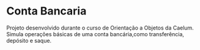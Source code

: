# Conta Bancaria

Projeto desenvolvido durante o curso de Orientação a Objetos da Caelum. Simula operações básicas de uma conta bancária,como transferência, depósito e saque.
